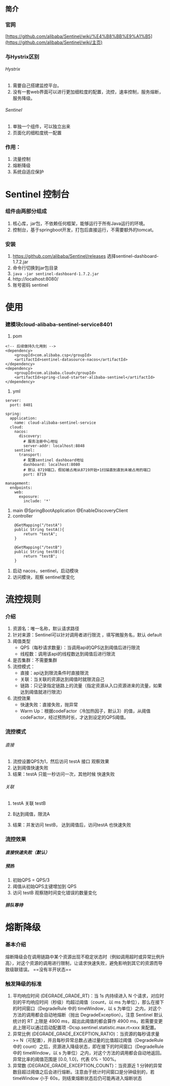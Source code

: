 ## 简介

### 官网

[https://github.com/alibaba/Sentinel/wiki/%E4%B8%BB%E9%A1%B5](https://github.com/alibaba/Sentinel/wiki/主页)

### 与Hystrix区别

###### Hystrix

1. 需要自己搭建监控平台。
2. 没有一套web界面可以进行更加细粒度的配置，流控，速率控制，服务熔断，服务降级。

###### Sentinel

1. 单独一个组件，可以独立出来
2. 页面化的细粒度统一配置

### 作用：

1. 流量控制
2. 熔断降级
3. 系统自适应保护

# Sentinel 控制台

### 组件由两部分组成

1. 核心库，jar包，不依赖任何框架，能够运行于所有Java运行的环境。
2. 控制台，基于springboot开发，打包后直接运行，不需要额外的tomcat。

### 安装

1. https://github.com/alibaba/Sentinel/releases 选择sentinel-dashboard-1.7.2.jar
2. 命令行切换到jar包目录
3. `java -jar sentinel-dashboard-1.7.2.jar`
4. http://localhost:8080/
5. 账号密码 sentinel

# 使用

### 建模块cloud-alibaba-sentinel-service8401

1. pom

```
<!-- 后续做持久化用到 -->
<dependency>
    <groupId>com.alibaba.csp</groupId>
    <artifactId>sentinel-datasource-nacos</artifactId>
</dependency>
<dependency>
    <groupId>com.alibaba.cloud</groupId>
    <artifactId>spring-cloud-starter-alibaba-sentinel</artifactId>
</dependency>
```

1. yml

```
server:
  port: 8401

spring:
  application:
    name: cloud-alibaba-sentinel-service
  cloud:
    nacos:
      discovery:
        # 服务注册中心地址
        server-addr: localhost:8848
    sentinel:
      transport:
        # 配置sentinel dashboard地址
        dashboard: localhost:8080
        # 默认 8719端口，假如被占用从8719开始+1扫描直到直到未被占用的端口
        port: 8719

management:
  endpoints:
    web:
      exposure:
        include: '*'
```

1. main @SpringBootApplication @EnableDiscoveryClient
2. controller

```
    @GetMapping("/testA")
    public String testA(){
        return "testA";
    }

    @GetMapping("/testB")
    public String testB(){
        return "testB";
    }
```

1. 启动 nacos，sentinel，启动模块
2. 访问模块，观察 sentinel里变化



# 流控规则

### 介绍

1. 资源名：唯一名称，默认请求路径
2. 针对来源：Sentinel可以针对调用者进行限流 ，填写微服务名，默认 default
3. 阈值类型
   - QPS（每秒请求数量）：当调用api的QPS达到阈值后进行限流
   - 线程数：调用该api的线程数达到阈值后进行限流
4. 是否集群：不需要集群
5. 流控模式：
   - 直接：api达到限流条件时直接限流
   - 关联：当关联的资源达到阈值时就限流自己
   - 链路：只记录指定链路上的流量（指定资源从入口资源进来的流量，如果达到阈值就进行限流）
6. 流控效果
   - 快速失败：直接失败，抛异常
   - Warm Up：根据codeFactor（冷加热因子，默认3）的值，从阈值 codeFactor，经过预热时长，才达到设定的QPS阈值。

### 流控模式

###### 直接

1. 流控设置QPS为1，然后访问 testA 接口 观察效果
2. 达到阈值快速失败
3. 结果：testA 只能一秒访问一次，其他时候 快速失败

###### 关联

1. testA  关联 testB

2. B达到阈值，限流A

3. 结果：并发访问 testB， 达到阈值后，访问testA 也快速失败

   

### 流控效果

 ##### 直接快速失败（默认） 

 ##### 预热 

1. 初始QPS = QPS/3
2. 阈值从初始QPS主键增加到 QPS
3. 访问 testB 观察随时间变化错误的数量变化

##### 排队等待 

# 熔断降级

### 基本介绍

熔断降级会在调用链路中某个资源出现不稳定状态时（例如调用超时或异常比例升高），对这个资源的调用进行限制，让请求快速失败，避免影响到其它的资源而导致级联错误。 ==没有半开状态==

### 触发降级的标准

1. 平均响应时间 (DEGRADE_GRADE_RT)：当 1s 内持续进入 N 个请求，对应时刻的平均响应时间（秒级）均超过阈值（count，以 ms 为单位），那么在接下的时间窗口（DegradeRule 中的 timeWindow，以 s 为单位）之内，对这个方法的调用都会自动地熔断（抛出 DegradeException）。注意 Sentinel 默认统计的 RT 上限是 4900 ms，超出此阈值的都会算作 4900 ms，若需要变更此上限可以通过启动配置项 -Dcsp.sentinel.statistic.max.rt=xxx 来配置。
2. 异常比例 (DEGRADE_GRADE_EXCEPTION_RATIO)：当资源的每秒请求量 >= N（可配置），并且每秒异常总数占通过量的比值超过阈值（DegradeRule 中的 count）之后，资源进入降级状态，即在接下的时间窗口（DegradeRule 中的 timeWindow，以 s 为单位）之内，对这个方法的调用都会自动地返回。异常比率的阈值范围是 [0.0, 1.0]，代表 0% - 100%。
3. 异常数 (DEGRADE_GRADE_EXCEPTION_COUNT)：当资源近 1 分钟的异常数目超过阈值之后会进行熔断。注意由于统计时间窗口是分钟级别的，若 timeWindow 小于 60s，则结束熔断状态后仍可能再进入熔断状态